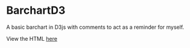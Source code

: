 # BarchartD3

A basic barchart in D3js with comments to act as a reminder for myself.

View the HTML [here](https://underwhelmed-ape.github.io/BarchartD3/)
